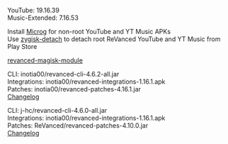 YouTube: 19.16.39  
Music-Extended: 7.16.53  

Install [Microg](https://github.com/ReVanced/GmsCore/releases) for non-root YouTube and YT Music APKs  
Use [zygisk-detach](https://github.com/j-hc/zygisk-detach) to detach root ReVanced YouTube and YT Music from Play Store  

[revanced-magisk-module](https://github.com/j-hc/revanced-magisk-module)
  
CLI: inotia00/revanced-cli-4.6.2-all.jar  
Integrations: inotia00/revanced-integrations-1.16.1.apk  
Patches: inotia00/revanced-patches-4.16.1.jar  
[Changelog](https://github.com/inotia00/revanced-patches/releases/tag/v4.16.1)

CLI: j-hc/revanced-cli-4.6.0-all.jar  
Integrations: inotia00/revanced-integrations-1.16.1.apk  
Patches: ReVanced/revanced-patches-4.10.0.jar  
[Changelog](https://github.com/revanced/revanced-patches/releases/tag/v4.10.0)  
